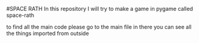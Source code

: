 #SPACE RATH
In this repository I will try to make a game in pygame called space-rath


to find all the main code please go to the main file in there you can see all the things imported from outside
